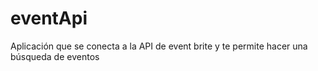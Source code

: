 # eventApi
Aplicación que se conecta a la API de event brite y te permite hacer una búsqueda de eventos
